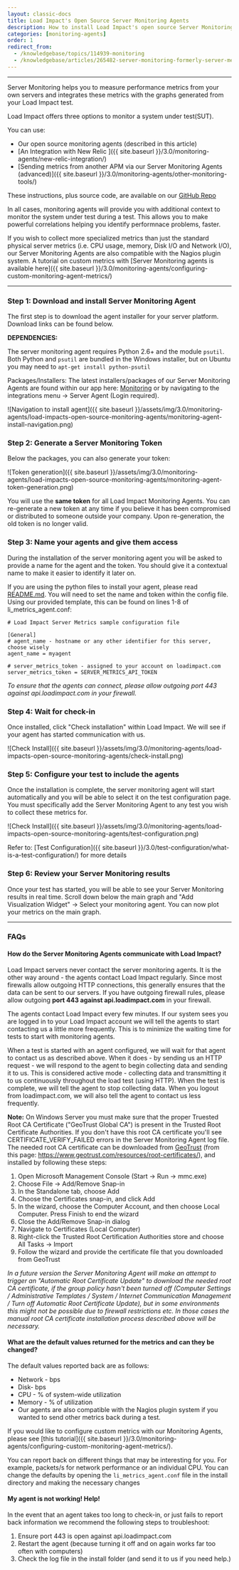 ```yaml
---
layout: classic-docs
title: Load Impact's Open Source Server Monitoring Agents
description: How to install Load Impact's open source Server Monitoring Agents to add more data and context to your load tests.
categories: [monitoring-agents]
order: 1
redirect_from:
  - /knowledgebase/topics/114939-monitoring
  - /knowledgebase/articles/265482-server-monitoring-formerly-server-metric-agents
---
```


***

Server Monitoring helps you to measure performance metrics from your own servers and integrates these metrics with the graphs generated from your Load Impact test.

Load Impact offers three options to monitor a system under test(SUT).

You can use:

- Our open source monitoring agents (described in this article)
- [An Integration with New Relic ]({{ site.baseurl }}/3.0/monitoring-agents/new-relic-integration/)
- [Sending metrics from another APM via our Server Monitoring Agents (advanced)]({{ site.baseurl }}/3.0/monitoring-agents/other-monitoring-tools/)


These instructions, plus source code, are available on our [GitHub Repo](https://github.com/loadimpact/loadimpact-server-metrics)

In all cases, monitoring agents will provide you with additional context to monitor the system under test during a test.  This allows you to make powerful correlations helping you identify performnace problems, faster.

If you wish to collect more specialized metrics than just the standard physical server metrics (i.e. CPU usage, memory, Disk I/O and Network I/O), our Server Monitoring Agents are also compatible with the Nagios plugin system. A tutorial on custom metrics with [Server Monitoring agents is available here]({{ site.baseurl }}/3.0/monitoring-agents/configuring-custom-monitoring-agent-metrics/)

***


### Step 1: Download and install Server Monitoring Agent

The first step is to download the agent installer for your server platform. Download links can be found below.

**DEPENDENCIES:**

The server monitoring agent requires Python 2.6+ and the module `psutil`. Both Python and `psutil` are bundled in the Windows installer, but on Ubuntu you may need to `apt-get install python-psutil`


Packages/Installers:  The latest installers/packages of our Server Monitoring Agents are found within our app here: [Monitoring](https://app.loadimpact.com/monitoring) or by navigating to the integrations menu -> Server Agent (Login required).

![Navigation to install agent]({{ site.baseurl }}/assets/img/3.0/monitoring-agents/load-impacts-open-source-monitoring-agents/monitoring-agent-install-navigation.png)

### Step 2: Generate a Server Monitoring Token

Below the packages, you can also generate your token:

![Token generation]({{ site.baseurl }}/assets/img/3.0/monitoring-agents/load-impacts-open-source-monitoring-agents/monitoring-agent-token-generation.png)


You will use the **same token** for all Load Impact Monitoring Agents. You can re-generate a new token at any time if you believe it has been compromised or distributed to someone outside your company. Upon re-generation, the old token is no longer valid.

### Step 3: Name your agents and give them access

During the installation of the server monitoring agent you will be asked to provide a name for the agent and the token. You should give it a contextual name to make it easier to identify it later on.

If you are using the python files to install your agent, please read [README.md](https://github.com/loadimpact/loadimpact-server-metrics/blob/master/README.md). You will need to set the name and token within the config file.  Using our provided template, this can be found on lines 1-8 of li_metrics_agent.conf:
```
# Load Impact Server Metrics sample configuration file

[General]
# agent_name - hostname or any other identifier for this server, choose wisely
agent_name = myagent

# server_metrics_token - assigned to your account on loadimpact.com
server_metrics_token = SERVER_METRICS_API_TOKEN
```

_To ensure that the agents can connect, please allow outgoing port 443 against api.loadimpact.com in your firewall._

### Step 4: Wait for check-in

Once installed, click "Check installation" within Load Impact. We will see if your agent has started communication with us.

![Check Install]({{ site.baseurl }}/assets/img/3.0/monitoring-agents/load-impacts-open-source-monitoring-agents/check-install.png)


### Step 5: Configure your test to include the agents

Once the installation is complete, the server monitoring agent will start automatically and you will be able to select it on the test configuration page. You must specifically add the Server Monitoring Agent to any test you wish to collect these metrics for.

![Check Install]({{ site.baseurl }}/assets/img/3.0/monitoring-agents/load-impacts-open-source-monitoring-agents/test-configuration.png)

Refer to: [Test Configuration]({{ site.baseurl }}/3.0/test-configuration/what-is-a-test-configuration/) for more details

### Step 6: Review your Server Monitoring results

Once your test has started, you will be able to see your Server Monitoring results in real time. Scroll down below the main graph and "Add Visualization Widget" -> Select your monitoring agent.  You can now plot your metrics on the main graph.

***


### FAQs

#### How do the Server Monitoring Agents communicate with Load Impact?

Load Impact servers never contact the server monitoring agents. It is the other way around - the agents contact Load Impact regularly. Since most firewalls allow outgoing HTTP connections, this generally ensures that the data can be sent to our servers. If you have outgoing firewall rules, please allow outgoing **port 443 against api.loadimpact.com** in your firewall.

The agents contact Load Impact every few minutes. If our system sees you are logged in to your Load Impact account we will tell the agents to start contacting us a little more frequently.  This is to minimize the waiting time for tests to start with monitoring agents.

When a test is started with an agent configured, we will wait for that agent to contact us as described above.  When it does - by sending us an HTTP request - we will respond to the agent to begin collecting data and sending it to us. This is considered active mode - collecting data and transmitting it to us continuously throughout the load test (using HTTP).  When the test is complete, we will tell the agent to stop collecting data. When you logout from loadimpact.com, we will also tell the agent to contact us less frequently.

**Note:** On Windows Server you must make sure that the proper Truested Root CA Certificate ("GeoTrust Global CA") is present in the Trusted Root Certificate Authorities. If you don't have this root CA certificate you'll see CERTIFICATE_VERIFY_FAILED errors in the Server Monitoring Agent log file. The needed root CA certificate can be downloaded from [GeoTrust](https://www.geotrust.com/resources/root_certificates/certificates/GeoTrust_Global_CA.pem)
(from this page: https://www.geotrust.com/resources/root-certificates/), and installed by following these steps:


1. Open Microsoft Management Console (Start -> Run -> mmc.exe)
2. Choose File -> Add/Remove Snap-in
3. In the Standalone tab, choose Add
4. Choose the Certificates snap-in, and click Add
5. In the wizard, choose the Computer Account, and then choose Local Computer. Press Finish to end the wizard
6. Close the Add/Remove Snap-in dialog
7. Navigate to Certificates (Local Computer)
8. Right-click the Trusted Root Certification Authorities store and choose All Tasks -> Import
9. Follow the wizard and provide the certificate file that you downloaded from GeoTrust


_In a future version the Server Monitoring Agent will make an attempt to trigger an "Automatic Root Certificate Update" to download the needed root CA certificate, if the group policy hasn't been turned off (Computer Settings / Administrative Templates / System / Internet Communication Management / Turn off Automatic Root Certificate Update), but in some environments this might not be possible due to firewall restrictions etc. In those cases the manual root CA certificate installation process described above will be necessary._


#### What are the default values returned for the metrics and can they be changed?

The default values reported back are as follows:
- Network - bps
- Disk- bps
- CPU - % of system-wide utilization
- Memory - % of utilization
- Our agents are also compatible with the Nagios plugin system if you wanted to send other metrics back during a test.

If you would like to configure custom metrics with our Monitoring Agents, please see [this tutorial]({{ site.baseurl }}/3.0/monitoring-agents/configuring-custom-monitoring-agent-metrics/).


You can report back on different things that may be interesting for you.  For example, packets/s for network performance or an individual CPU.  You can change the defaults by opening the `li_metrics_agent.conf` file in the install directory and making the necessary changes

#### My agent is not working! Help!

In the event that an agent takes too long to check-in, or just fails to report back information we recommend the following steps to troubleshoot:

1. Ensure port 443 is open against api.loadimpact.com
2. Restart the agent (because turning it off and on again works far too often with computers)
3. Check the log file in the install folder (and send it to us if you need help.)
